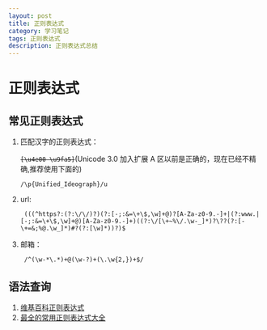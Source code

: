 ```yaml
---
layout: post
title: 正则表达式
category: 学习笔记
tags: 正则表达式
description: 正则表达式总结
---
```

# 正则表达式
## 常见正则表达式
1. 匹配汉字的正则表达式： 

    <code style="text-decoration: line-through;">[\u4e00-\u9fa5]</code>(Unicode 3.0 加入扩展 A 区以前是正确的，现在已经不精确,推荐使用下面的)

    <code>/\p{Unified_Ideograph}/u</code>

2. url: 

        (((^https?:(?:\/\/)?)(?:[-;:&=\+\$,\w]+@)?[A-Za-z0-9.-]+|(?:www.|[-;:&=\+\$,\w]+@)[A-Za-z0-9.-]+)((?:\/[\+~%\/.\w-_]*)?\??(?:[-\+=&;%@.\w_]*)#?(?:[\w]*))?)$

3. 邮箱：

        /^(\w-*\.*)+@(\w-?)+(\.\w{2,})+$/

## 语法查询
1. [维基百科正则表达式](https://zh.wikipedia.org/wiki/%E6%AD%A3%E5%88%99%E8%A1%A8%E8%BE%BE%E5%BC%8F)
2. [最全的常用正则表达式大全](http://www.cnblogs.com/zxin/archive/2013/01/26/2877765.html)
